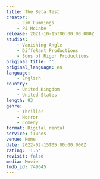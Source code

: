 ```yaml
---
title: The Beta Test
creator:
    - Jim Cummings
    - PJ McCabe
release: 2021-10-15T00:00:00.000Z
studios:
    - Vanishing Angle
    - DiffeRant Productions
    - Sons of Rigor Productions
original_title: ''
original_language: en
language:
    - English
country:
    - United Kingdom
    - United States
length: 93
genre:
    - Thriller
    - Horror
    - Comedy
format: Digital rental
service: iTunes
venue: Home
date: 2022-02-15T05:00:00.000Z
rating: '1.5'
revisit: false
media: Movie
tmdb_id: 749645
---
```



